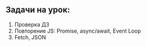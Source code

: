 ## Задачи на урок:

1. Проверка ДЗ
2. Повторение JS: Promise, async/await, Event Loop
3. Fetch, JSON
